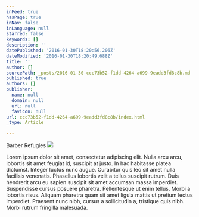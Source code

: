 ```yaml
---
inFeed: true
hasPage: true
inNav: false
inLanguage: null
starred: false
keywords: []
description: ''
datePublished: '2016-01-30T18:20:56.206Z'
dateModified: '2016-01-30T18:20:49.688Z'
title: ''
author: []
sourcePath: _posts/2016-01-30-ccc73b52-f1dd-4264-a699-9eadd3fd8c8b.md
published: true
authors: []
publisher:
  name: null
  domain: null
  url: null
  favicon: null
url: ccc73b52-f1dd-4264-a699-9eadd3fd8c8b/index.html
_type: Article

---
```

Barber Refugies
![](https://the-grid-user-content.s3-us-west-2.amazonaws.com/6ba32ce9-81f9-4b71-926e-ddb94822bc54.jpg)

Lorem ipsum dolor sit amet, consectetur adipiscing elit. Nulla arcu arcu, lobortis sit amet feugiat id, suscipit at justo. In hac habitasse platea dictumst. Integer luctus nunc augue. Curabitur quis leo sit amet nulla facilisis venenatis. Phasellus lobortis velit a tellus suscipit rutrum. Duis hendrerit arcu eu sapien suscipit sit amet accumsan massa imperdiet. Suspendisse cursus posuere pharetra. Pellentesque ut enim tellus. Morbi a lobortis risus. Aliquam pharetra quam sit amet ligula mattis ut pretium lectus imperdiet. Praesent nunc nibh, cursus a sollicitudin a, tristique quis nibh. Morbi rutrum fringilla malesuada.